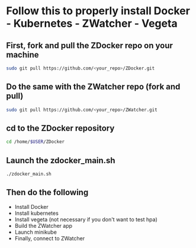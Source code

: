 # Follow this to properly install Docker - Kubernetes - ZWatcher - Vegeta

## First, fork and pull the ZDocker repo on your machine 
```bash
sudo git pull https://github.com/<your_repo>/ZDocker.git
```

## Do the same with the ZWatcher repo (fork and pull)
```bash
sudo git pull https://github.com/<your_repo>/ZWatcher.git
```

## cd to the ZDocker repository 
```bash
cd /home/$USER/ZDocker
```

## Launch the zdocker_main.sh
```bash
./zdocker_main.sh
```

## Then do the following 
- Install Docker
- Install kubernetes 
- Install vegeta (not necessary if you don't want to test hpa)
- Build the ZWatcher app 
- Launch minikube 
- Finally, connect to ZWatcher
